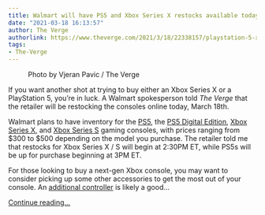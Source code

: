 ```yaml
---
title: Walmart will have PS5 and Xbox Series X restocks available today
date: "2021-03-18 16:13:57"
author: The Verge
authorlink: https://www.theverge.com/2021/3/18/22338157/playstation-5-xbox-series-x-s-restocks-walmart-time-date
tags:
- The-Verge
---
```

<figure>
      <img alt="" src="https://cdn.vox-cdn.com/thumbor/Y43Cj26fUgCDXrnNwVBv36Pr3xQ=/0x0:2040x1360/1310x873/cdn.vox-cdn.com/uploads/chorus_image/image/68987932/vpavic_4261_20201023_0068.0.jpg" />
        <figcaption>Photo by Vjeran Pavic / The Verge</figcaption>
    </figure>

  <p id="Due2Rh">If you want another shot at trying to buy either an Xbox Series X or a PlayStation 5, you’re in luck. A Walmart spokesperson told <em>The Verge</em> that the retailer will be restocking the consoles online today, March 18th.</p>
<p id="Hp1rKY">Walmart plans to have inventory for the <a href="https://goto.walmart.com/c/482924/565706/9383?u=https%3A%2F%2Fwww.walmart.com%2Fip%2FPlayStation-5-Console%2F363472942&amp;subid1=vergenextgenrestocks02252021&amp;sharedid=verge" rel="sponsored nofollow noopener" target="_blank">PS5</a>, the <a href="https://goto.walmart.com/c/482924/565706/9383?u=https%3A%2F%2Fwww.walmart.com%2Fip%2FSony-PlayStation-5-Digital-Edition%2F493824815&amp;subid1=vergenextgenrestocks02252021&amp;sharedid=verge" rel="sponsored nofollow noopener" target="_blank">PS5 Digital Edition</a>, <a href="https://goto.walmart.com/c/482924/565706/9383?u=https%3A%2F%2Fwww.walmart.com%2Fip%2FXbox-Series-X%2F443574645&amp;subid1=vergenextgenrestocks02252021&amp;sharedid=verge" rel="sponsored nofollow noopener" target="_blank">Xbox Series X</a>, and <a href="https://goto.walmart.com/c/482924/565706/9383?u=https%3A%2F%2Fwww.walmart.com%2Fip%2FXbox-Series-S%2F606518560&amp;subid1=vergenextgenrestocks02252021&amp;sharedid=verge" rel="sponsored nofollow noopener" target="_blank">Xbox Series S</a> gaming consoles, with prices ranging from $300 to $500 depending on the model you purchase. The retailer told me that restocks for Xbox Series X / S will begin at 2:30PM ET, while PS5s will be up for purchase beginning at 3PM ET. </p>
<div id="vgmvmR"><div data-anthem-component="productcard:10226823"></div></div>
<p id="nHGLDC">For those looking to buy a next-gen Xbox console, you may want to consider picking up some other accessories to get the most out of your console. An <a href="https://www.amazon.com/dp/B08DF248LD?tag=theverge02-20" rel="sponsored nofollow noopener" target="_blank">additional controller</a> is likely a good...</p>
  <p>
    <a href="https://www.theverge.com/2021/3/18/22338157/playstation-5-xbox-series-x-s-restocks-walmart-time-date">Continue reading&hellip;</a>
  </p>